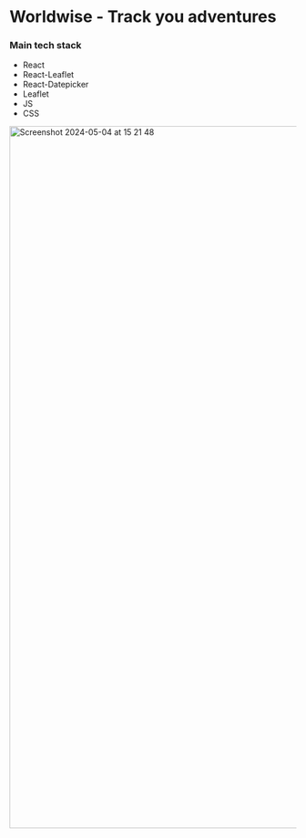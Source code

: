 # Worldwise - Track you adventures

### Main tech stack

- React
- React-Leaflet
- React-Datepicker
- Leaflet
- JS
- CSS

<img width="1232" alt="Screenshot 2024-05-04 at 15 21 48" src="https://github.com/StasMasevych/WorldWise-React/assets/109438310/4dfdb237-ba3e-476b-b6a5-223fed5394fc">


